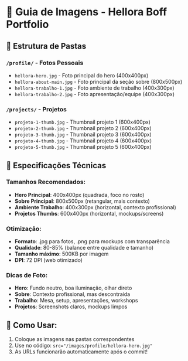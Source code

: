 # 📸 Guia de Imagens - Hellora Boff Portfolio

## 📁 Estrutura de Pastas

### `/profile/` - Fotos Pessoais
- `hellora-hero.jpg` - Foto principal do hero (400x400px)
- `hellora-about-main.jpg` - Foto principal da seção sobre (800x500px)
- `hellora-trabalho-1.jpg` - Foto ambiente de trabalho (400x300px)
- `hellora-trabalho-2.jpg` - Foto apresentação/equipe (400x300px)

### `/projects/` - Projetos
- `projeto-1-thumb.jpg` - Thumbnail projeto 1 (600x400px)
- `projeto-2-thumb.jpg` - Thumbnail projeto 2 (600x400px)
- `projeto-3-thumb.jpg` - Thumbnail projeto 3 (600x400px)
- `projeto-4-thumb.jpg` - Thumbnail projeto 4 (600x400px)
- `projeto-5-thumb.jpg` - Thumbnail projeto 5 (600x400px)

## 🎯 Especificações Técnicas

### Tamanhos Recomendados:
- **Hero Principal**: 400x400px (quadrada, foco no rosto)
- **Sobre Principal**: 800x500px (retangular, mais contexto)
- **Ambiente Trabalho**: 400x300px (horizontal, contexto profissional)
- **Projetos Thumbs**: 600x400px (horizontal, mockups/screens)

### Otimização:
- **Formato**: .jpg para fotos, .png para mockups com transparência
- **Qualidade**: 80-85% (balance entre qualidade e tamanho)
- **Tamanho máximo**: 500KB por imagem
- **DPI**: 72 DPI (web otimizado)

### Dicas de Foto:
- **Hero**: Fundo neutro, boa iluminação, olhar direto
- **Sobre**: Contexto profissional, mas descontraída
- **Trabalho**: Mesa, setup, apresentações, workshops
- **Projetos**: Screenshots claros, mockups limpos

## 🚀 Como Usar:
1. Coloque as imagens nas pastas correspondentes
2. Use no código: `src="/images/profile/hellora-hero.jpg"`
3. As URLs funcionarão automaticamente após o commit!
